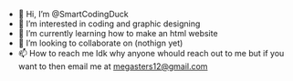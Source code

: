 - 👋 Hi, I’m @SmartCodingDuck
- 👀 I’m interested in coding and graphic designing
- 🌱 I’m currently learning how to make an html website
- 💞️ I’m looking to collaborate on (nothign yet)
- 📫 How to reach me Idk why anyone whould reach out to me but if you want to then email me at megasters12@gmail.com

<!---
SmartCodingDuck/SmartCodingDuck is a ✨ special ✨ repository because its `README.md` (this file) appears on your GitHub profile.
You can click the Preview link to take a look at your changes.
--->
